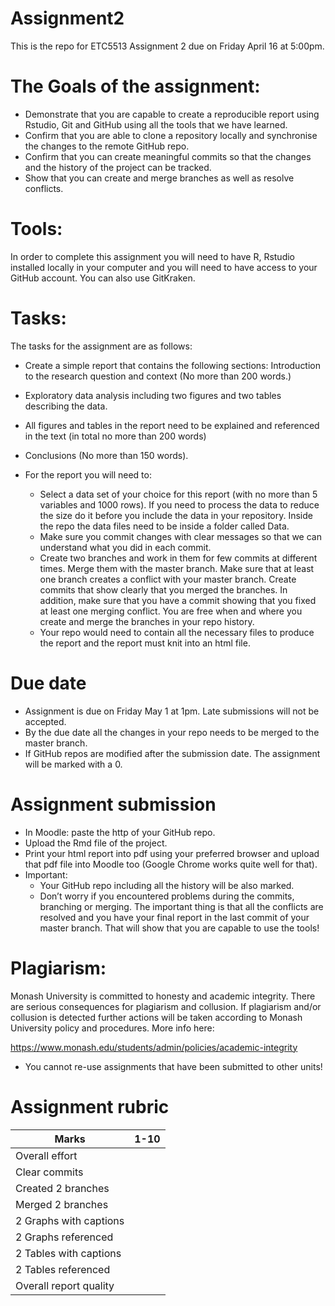 # Assignment2 
This is the repo for ETC5513 Assignment 2 due on Friday April 16 at 5:00pm.

# The Goals of the assignment:

- Demonstrate that you are capable to create a reproducible report using Rstudio, Git and GitHub using all the tools that we 
have learned.
- Confirm that you are able to clone a repository locally and synchronise the changes to the remote GitHub repo.
- Confirm that you can create meaningful commits so that the changes and the history of the project can be tracked.
- Show that you can create and merge branches as well as resolve conflicts.


# Tools:

In order to complete this assignment you will need to have R, Rstudio installed locally in your computer and you will need to 
have access to your GitHub account. You can also use GitKraken.

# Tasks:

The tasks for the assignment are as follows:

- Create a simple report that contains the following sections:
 Introduction to the research question and context (No more than 200 words.)
- Exploratory data analysis including two figures and two tables describing the data.
- All figures and tables in the report need to be explained and referenced in the text (in total no more than 200 words) 
- Conclusions (No more than 150 words).
- For the report you will need to:

   - Select a data set of your choice for this report (with no more than 5 variables and 1000 rows). If you need to process the data to reduce the size do it before you include the data in your repository. Inside the repo the data files need to be inside a folder called Data.
   - Make sure you commit changes with clear messages so that we can understand what you did in each commit.
   - Create two branches and work in them for few commits at different times. Merge them with the master branch. Make sure that at least one branch creates a conflict with your master branch. Create commits that show clearly that you merged the branches. In addition, make sure that you have a commit showing that you fixed at least one merging conflict. You are free when and where you create and merge the branches in your repo history.
   - Your repo would need to contain all the necessary files to produce the report and the report must knit into an html file.
 
 # Due date

- Assignment is due on Friday May 1 at 1pm. Late submissions will not be accepted.
- By the due date all the changes in your repo needs to be merged to the master branch.
- If GitHub repos are modified after the submission date. The assignment will be marked with a 0.
 
 # Assignment submission 

- In Moodle: paste the http of your GitHub repo.
- Upload the Rmd file of the project.
- Print your  html report into pdf using your preferred browser  and upload that pdf file into Moodle too (Google Chrome works quite well for that).
- Important:
    - Your GitHub repo including all the history will be also marked. 
    - Don’t worry if you encountered problems during the commits, branching or merging. The important thing is that all the conflicts are  resolved and you have your final report in the last commit of your master branch. That will show that you are capable to use the tools!
      
 # Plagiarism: 

Monash University is committed to honesty and academic integrity. There are serious consequences for plagiarism and collusion. If plagiarism and/or collusion is detected further actions will be taken according to Monash University policy and procedures. More info here:

https://www.monash.edu/students/admin/policies/academic-integrity

- You cannot re-use assignments that have been submitted to other units!



# Assignment rubric

|Marks                     |1-10 |
|--------------------------|:---:|
| Overall effort           |     | 
| Clear commits            |     | 
| Created 2 branches       |     |  
| Merged 2 branches        |     |
| 2 Graphs with captions   |     |
| 2 Graphs referenced      |     |
| 2 Tables with captions   |     |
| 2 Tables referenced      |     |
| Overall report quality   |     |

